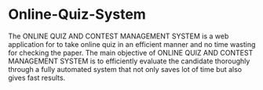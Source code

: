 # Online-Quiz-System
The ONLINE QUIZ AND CONTEST MANAGEMENT SYSTEM is a web
application for to take online quiz in an efficient manner and no time wasting for
checking the paper. The main objective of ONLINE QUIZ AND CONTEST
MANAGEMENT SYSTEM is to efficiently evaluate the candidate thoroughly
through a fully automated system that not only saves lot of time but also gives
fast results.
